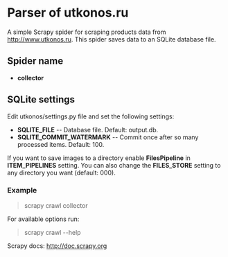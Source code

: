 Parser of utkonos.ru
====================

A simple Scrapy spider for scraping products data from http://www.utkonos.ru.
This spider saves data to an SQLite database file.

## Spider name

- **collector**


## SQLite settings

Edit utkonos/settings.py file and set the following settings:

- **SQLITE_FILE** -- Database file. Default: output.db.
- **SQLITE_COMMIT_WATERMARK** -- Commit once after so many processed items.
Default: 100.

If you want to save images to a directory enable **FilesPipeline** in
**ITEM_PIPELINES** setting. You can also change the **FILES_STORE** setting
to any directory you want (default: 000).

### Example

> scrapy crawl collector


For available options run:

> scrapy crawl --help


Scrapy docs: http://doc.scrapy.org
